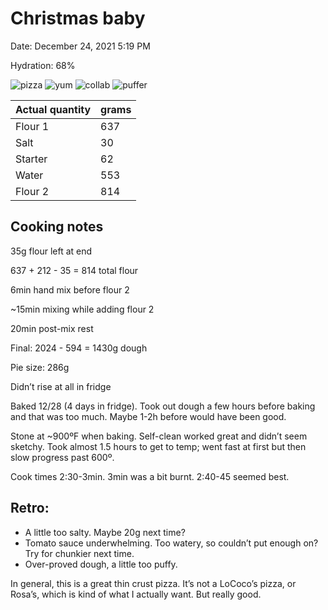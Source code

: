 # Christmas baby

Date: December 24, 2021 5:19 PM

Hydration: 68%

![pizza](/images/2021-12-24/pizza.jpeg)
![yum](/images/2021-12-24/yum.jpeg)
![collab](/images/2021-12-24/collab.jpeg)
![puffer](/images/2021-12-24/puffer.jpeg)

| Actual quantity | grams |
|-----------------|-------|
| Flour 1         | 637   |
| Salt            | 30    |
| Starter         | 62    |
| Water           | 553   |
| Flour 2         | 814   |

## Cooking notes

35g flour left at end

637 + 212 - 35 = 814 total flour

6min hand mix before flour 2

~15min mixing while adding flour 2

20min post-mix rest

Final: 2024 - 594 = 1430g dough

Pie size: 286g

Didn’t rise at all in fridge

Baked 12/28 (4 days in fridge). Took out dough a few hours before baking and that was too much. Maybe 1-2h before would have been good.

Stone at ~900ºF when baking. Self-clean worked great and didn’t seem sketchy. Took almost 1.5 hours to get to temp; went fast at first but then slow progress past 600º.

Cook times 2:30-3min. 3min was a bit burnt. 2:40-45 seemed best.

## Retro:

- A little too salty. Maybe 20g next time?
- Tomato sauce underwhelming. Too watery, so couldn’t put enough on? Try for chunkier next time.
- Over-proved dough, a little too puffy.

In general, this is a great thin crust pizza. It’s not a LoCoco’s pizza, or Rosa’s, which is kind of what I actually want. But really good.